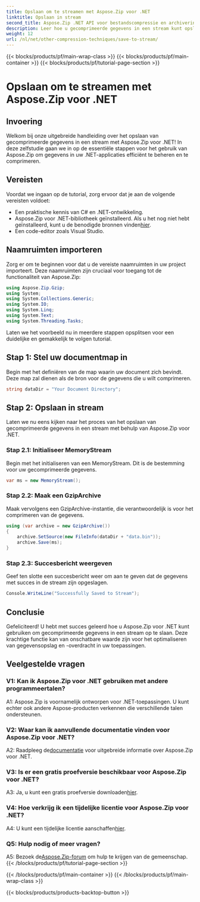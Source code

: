 ```yaml
---
title: Opslaan om te streamen met Aspose.Zip voor .NET
linktitle: Opslaan in stream
second_title: Aspose.Zip .NET API voor bestandscompressie en archivering
description: Leer hoe u gecomprimeerde gegevens in een stream kunt opslaan met Aspose.Zip voor .NET. Verbeter uw .NET-ontwikkelvaardigheden met deze stapsgewijze handleiding.
weight: 12
url: /nl/net/other-compression-techniques/save-to-stream/
---
```


{{< blocks/products/pf/main-wrap-class >}}
{{< blocks/products/pf/main-container >}}
{{< blocks/products/pf/tutorial-page-section >}}

# Opslaan om te streamen met Aspose.Zip voor .NET

## Invoering

Welkom bij onze uitgebreide handleiding over het opslaan van gecomprimeerde gegevens in een stream met Aspose.Zip voor .NET! In deze zelfstudie gaan we in op de essentiële stappen voor het gebruik van Aspose.Zip om gegevens in uw .NET-applicaties efficiënt te beheren en te comprimeren.

## Vereisten

Voordat we ingaan op de tutorial, zorg ervoor dat je aan de volgende vereisten voldoet:

- Een praktische kennis van C# en .NET-ontwikkeling.
-  Aspose.Zip voor .NET-bibliotheek geïnstalleerd. Als u het nog niet hebt geïnstalleerd, kunt u de benodigde bronnen vinden[hier](https://releases.aspose.com/zip/net/).
- Een code-editor zoals Visual Studio.

## Naamruimten importeren

Zorg er om te beginnen voor dat u de vereiste naamruimten in uw project importeert. Deze naamruimten zijn cruciaal voor toegang tot de functionaliteit van Aspose.Zip:

```csharp
using Aspose.Zip.Gzip;
using System;
using System.Collections.Generic;
using System.IO;
using System.Linq;
using System.Text;
using System.Threading.Tasks;
```

Laten we het voorbeeld nu in meerdere stappen opsplitsen voor een duidelijke en gemakkelijk te volgen tutorial.

## Stap 1: Stel uw documentmap in

Begin met het definiëren van de map waarin uw document zich bevindt. Deze map zal dienen als de bron voor de gegevens die u wilt comprimeren.

```csharp
string dataDir = "Your Document Directory";
```

## Stap 2: Opslaan in stream

Laten we nu eens kijken naar het proces van het opslaan van gecomprimeerde gegevens in een stream met behulp van Aspose.Zip voor .NET.

### Stap 2.1: Initialiseer MemoryStream

Begin met het initialiseren van een MemoryStream. Dit is de bestemming voor uw gecomprimeerde gegevens.

```csharp
var ms = new MemoryStream();
```

### Stap 2.2: Maak een GzipArchive

Maak vervolgens een GzipArchive-instantie, die verantwoordelijk is voor het comprimeren van de gegevens.

```csharp
using (var archive = new GzipArchive())
{
    archive.SetSource(new FileInfo(dataDir + "data.bin"));
    archive.Save(ms);
}
```

### Stap 2.3: Succesbericht weergeven

Geef ten slotte een succesbericht weer om aan te geven dat de gegevens met succes in de stream zijn opgeslagen.

```csharp
Console.WriteLine("Successfully Saved to Stream");
```

## Conclusie

Gefeliciteerd! U hebt met succes geleerd hoe u Aspose.Zip voor .NET kunt gebruiken om gecomprimeerde gegevens in een stream op te slaan. Deze krachtige functie kan van onschatbare waarde zijn voor het optimaliseren van gegevensopslag en -overdracht in uw toepassingen.

## Veelgestelde vragen

### V1: Kan ik Aspose.Zip voor .NET gebruiken met andere programmeertalen?

A1: Aspose.Zip is voornamelijk ontworpen voor .NET-toepassingen. U kunt echter ook andere Aspose-producten verkennen die verschillende talen ondersteunen.

### V2: Waar kan ik aanvullende documentatie vinden voor Aspose.Zip voor .NET?

 A2: Raadpleeg de[documentatie](https://reference.aspose.com/zip/net/) voor uitgebreide informatie over Aspose.Zip voor .NET.

### V3: Is er een gratis proefversie beschikbaar voor Aspose.Zip voor .NET?

 A3: Ja, u kunt een gratis proefversie downloaden[hier](https://releases.aspose.com/).

### V4: Hoe verkrijg ik een tijdelijke licentie voor Aspose.Zip voor .NET?

 A4: U kunt een tijdelijke licentie aanschaffen[hier](https://purchase.aspose.com/temporary-license/).

### Q5: Hulp nodig of meer vragen?

 A5: Bezoek de[Aspose.Zip-forum](https://forum.aspose.com/c/zip/37) om hulp te krijgen van de gemeenschap.
{{< /blocks/products/pf/tutorial-page-section >}}

{{< /blocks/products/pf/main-container >}}
{{< /blocks/products/pf/main-wrap-class >}}

{{< blocks/products/products-backtop-button >}}
